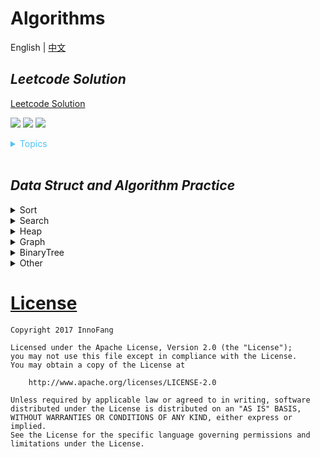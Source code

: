 # Algorithms

English | [中文](https://github.com/InnoFang/Algorithms/blob/master/README_zh.md)

## _Leetcode Solution_

[Leetcode Solution](https://github.com/InnoFang/Algorithms/tree/master/leetcode/src/main/solution)

![](https://img.shields.io/badge/Difficulty-Easy-green.svg)
![](https://img.shields.io/badge/Difficulty-Medium-F8AF40.svg)
![](https://img.shields.io/badge/Difficulty-Hard-red.svg)

<details>
<summary style="color:#4FC3F7">Topics</summary>

* [`Array`](https://leetcode.com/tag/array/)
* [`Backtracking`](https://leetcode.com/tag/backtracking/)
* [`Two Pointers`](https://leetcode.com/tag/two-pointers/)
* [`String`](https://leetcode.com/tag/string/)
* [`Linked List`](https://leetcode.com/tag/linked-list/)
* [`Binary Search`](https://leetcode.com/tag/binary-search/)
* [`Hash Table`](https://leetcode.com/tag/hash-table/)
* [`Bit Manipulation`](https://leetcode.com/tag/bit-manipulation/)
* [`Dynamic Programming`](https://leetcode.com/tag/dynamic-programming/)
* [`Math`](https://leetcode.com/tag/math/)
* [`Greedy`](https://leetcode.com/tag/greedy/)

</details>
<br />

## _Data Struct and Algorithm Practice_

<details>
<summary>Sort</summary>

+ [Bubble Sort](https://github.com/InnoFang/Algorithms/blob/master/src/io/innofang/sort/impl/BubbleSort.java)
+ [Selection Sort](https://github.com/InnoFang/Algorithms/blob/master/src/io/innofang/sort/impl/SelectionSort.java)
+ [Insertion Sort](https://github.com/InnoFang/Algorithms/blob/master/src/io/innofang/sort/impl/InsertionSort.java)
+ [Shell Sort](https://github.com/InnoFang/Algorithms/blob/master/src/io/innofang/sort/impl/ShellSort.java)
+ [Quick Sort](https://github.com/InnoFang/Algorithms/blob/master/src/io/innofang/sort/impl/QuickSort.java)
+ [Merge Sort](https://github.com/InnoFang/Algorithms/blob/master/src/io/innofang/sort/impl/MergeSort.java)
+ [Example Code](https://github.com/InnoFang/Algorithms/blob/master/src/io/innofang/SortTest.java)

Sorting the same array(array length is 100,000), and the time complexity of each sorting algorithm is as follows
```console
Test for Random Array, size = 100000, random range [0, 100000]
BubbleSort : 48.446000s
SelectionSort : 16.273000s
InsertionSort : 17.110000s
ShellSort : 0.048000s
MergeSort : 0.067000s
QuickSort : 0.070000s

Test for Nearly Ordered Array, size = 100000, range [0, 100000]
BubbleSort : 16.588000s
SelectionSort : 13.123000s
InsertionSort : 0.005000s
ShellSort : 0.013000s
MergeSort : 0.033000s
QuickSort : 0.010000s
```

</details>

<details>
<summary>Search</summary>

+ [Binary Search](https://github.com/InnoFang/Algorithms/blob/master/src/io/innofang/search/BinarySearch.java)
+ [Example Code](https://github.com/InnoFang/Algorithms/blob/master/src/io/innofang/SearchTest.java)

</details>

<details>
<summary>Heap</summary>

+ [Max Heap](https://github.com/innofang/Algorithms/blob/master/src/io/innofang/heap/Heap.java)
+ [Example Code](https://github.com/innofang/Algorithms/blob/master/src/io/innofang/HeapTest.java)

</details>

<details>
<summary>Graph</summary>

+ nothing, but soon

</details>

<details>
<summary>BinaryTree</summary>

+ [Binary Search Tree](https://github.com/InnoFang/Algorithms/blob/master/src/io/innofang/binarytree/BST.java)
+ [Example Code](https://github.com/InnoFang/Algorithms/blob/master/src/io/innofang/BSTTest.java)


</details>

<details>
<summary>Other</summary>

+ [Permutation](https://github.com/InnoFang/Algorithms/blob/master/src/io/innofang/other/Permutation.java) -> [Example Code](https://github.com/InnoFang/Algorithms/blob/master/src/io/innofang/PermutationTest.java)

</details>


# [License](https://github.com/InnoFang/Algorithms/blob/master/LICENSE)


    Copyright 2017 InnoFang

    Licensed under the Apache License, Version 2.0 (the "License");
    you may not use this file except in compliance with the License.
    You may obtain a copy of the License at

        http://www.apache.org/licenses/LICENSE-2.0

    Unless required by applicable law or agreed to in writing, software
    distributed under the License is distributed on an "AS IS" BASIS,
    WITHOUT WARRANTIES OR CONDITIONS OF ANY KIND, either express or implied.
    See the License for the specific language governing permissions and
    limitations under the License.